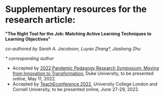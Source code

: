 # Supplementary resources for the research article: 

**"The Right Tool for the Job: Matching Active Learning Techniques to Learning Objectives"**

*co-authored by Sarah A. Jacobson, Luyao Zhang\*, Jiasheng Zhu*

*\* corresponding author*

-	Accepted by [2022 Pandemic Pedagogy Research Symposium: Moving from Innovation to Transformation](https://learninginnovation.duke.edu/blog/portfolio/the-2022-pandemic-pedagogy-research-symposium/), Duke University, to be presented online, May 11, 2022.
- Accepted by [TeachEconference 2022](https://ctale.org/teacheconference2022/), University College London and Cornell University, to be presented online, June 27-29, 2022.



